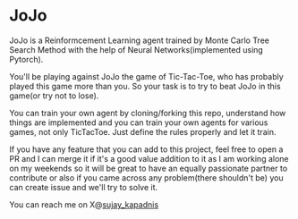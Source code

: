 # JoJo
JoJo is a Reinformcement Learning agent trained by Monte Carlo Tree Search Method with the help of Neural Networks(implemented using Pytorch).

You'll be playing against JoJo the game of Tic-Tac-Toe, who has probably played this game more than you. So your task is to try to beat JoJo in this game(or try not to lose).

You can train your own agent by cloning/forking this repo, understand how things are implemented and you can train your own agents for various games, not only TicTacToe. Just define the rules properly and let it train.

If you have any feature that you can add to this project, feel free to open a PR and I can merge it if it's a good value addition to it as I am working alone on my weekends so it will be great to have an equally passionate partner to contribute or also if you came across any problem(there shouldn't be) you can create issue and we'll try to solve it.

You can reach me on X@[sujay_kapadnis](https://twitter.com/sujay_kapadnis)